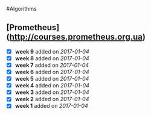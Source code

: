 #Algorithms

## [Prometheus] (http://courses.prometheus.org.ua)
- [x] <b>week 9</b> added on <i>2017-01-04</i>  
- [x] <b>week 8</b> added on <i>2017-01-04</i>  
- [x] <b>week 7</b> added on <i>2017-01-04</i>  
- [x] <b>week 6</b> added on <i>2017-01-04</i>  
- [x] <b>week 5</b> added on <i>2017-01-04</i>  
- [x] <b>week 4</b> added on <i>2017-01-04</i>  
- [x] <b>week 3</b> added on <i>2017-01-04</i>  
- [x] <b>week 2</b> added on <i>2017-01-04</i>  
- [x] <b>week 1</b> added on <i>2017-01-04</i>
